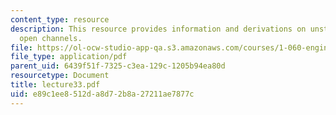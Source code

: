 ```yaml
---
content_type: resource
description: This resource provides information and derivations on unsteady flow in
  open channels.
file: https://ol-ocw-studio-app-qa.s3.amazonaws.com/courses/1-060-engineering-mechanics-ii-spring-2006/e89c1ee8512da8d72b8a27211ae7877c_lecture33.pdf
file_type: application/pdf
parent_uid: 6439f51f-7325-c3ea-129c-1205b94ea80d
resourcetype: Document
title: lecture33.pdf
uid: e89c1ee8-512d-a8d7-2b8a-27211ae7877c
---
```

